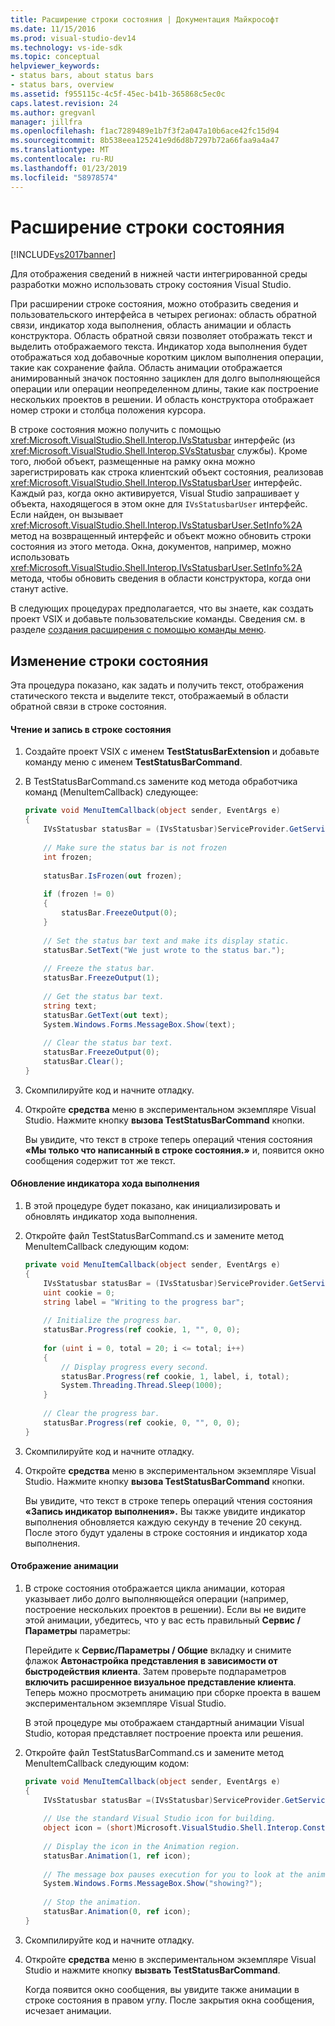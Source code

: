 ```yaml
---
title: Расширение строки состояния | Документация Майкрософт
ms.date: 11/15/2016
ms.prod: visual-studio-dev14
ms.technology: vs-ide-sdk
ms.topic: conceptual
helpviewer_keywords:
- status bars, about status bars
- status bars, overview
ms.assetid: f955115c-4c5f-45ec-b41b-365868c5ec0c
caps.latest.revision: 24
ms.author: gregvanl
manager: jillfra
ms.openlocfilehash: f1ac7289489e1b7f3f2a047a10b6ace42fc15d94
ms.sourcegitcommit: 8b538eea125241e9d6d8b7297b72a66faa9a4a47
ms.translationtype: MT
ms.contentlocale: ru-RU
ms.lasthandoff: 01/23/2019
ms.locfileid: "58978574"
---
```

# <a name="extending-the-status-bar"></a>Расширение строки состояния
[!INCLUDE[vs2017banner](../includes/vs2017banner.md)]

Для отображения сведений в нижней части интегрированной среды разработки можно использовать строку состояния Visual Studio.  
  
 При расширении строке состояния, можно отобразить сведения и пользовательского интерфейса в четырех регионах: область обратной связи, индикатор хода выполнения, область анимации и область конструктора. Область обратной связи позволяет отображать текст и выделить отображаемого текста. Индикатор хода выполнения будет отображаться ход добавочные коротким циклом выполнения операции, такие как сохранение файла. Область анимации отображается анимированный значок постоянно зациклен для долго выполняющейся операции или операции неопределенном длины, такие как построение нескольких проектов в решении. И область конструктора отображает номер строки и столбца положения курсора.  
  
 В строке состояния можно получить с помощью <xref:Microsoft.VisualStudio.Shell.Interop.IVsStatusbar> интерфейс (из <xref:Microsoft.VisualStudio.Shell.Interop.SVsStatusbar> службы). Кроме того, любой объект, размещенные на рамку окна можно зарегистрировать как строка клиентский объект состояния, реализовав <xref:Microsoft.VisualStudio.Shell.Interop.IVsStatusbarUser> интерфейс. Каждый раз, когда окно активируется, Visual Studio запрашивает у объекта, находящегося в этом окне для `IVsStatusbarUser` интерфейс. Если найден, он вызывает <xref:Microsoft.VisualStudio.Shell.Interop.IVsStatusbarUser.SetInfo%2A> метод на возвращенный интерфейс и объект можно обновить строки состояния из этого метода. Окна, документов, например, можно использовать <xref:Microsoft.VisualStudio.Shell.Interop.IVsStatusbarUser.SetInfo%2A> метода, чтобы обновить сведения в области конструктора, когда они станут active.  
  
 В следующих процедурах предполагается, что вы знаете, как создать проект VSIX и добавьте пользовательские команды. Сведения см. в разделе [создания расширения с помощью команды меню](../extensibility/creating-an-extension-with-a-menu-command.md).  
  
## <a name="modifying-the-status-bar"></a>Изменение строки состояния  
 Эта процедура показано, как задать и получить текст, отображения статического текста и выделите текст, отображаемый в области обратной связи в строке состояния.  
  
#### <a name="reading-and-writing-to-the-status-bar"></a>Чтение и запись в строке состояния  
  
1.  Создайте проект VSIX с именем **TestStatusBarExtension** и добавьте команду меню с именем **TestStatusBarCommand**.  
  
2.  В TestStatusBarCommand.cs замените код метода обработчика команд (MenuItemCallback) следующее:  
  
    ```csharp  
    private void MenuItemCallback(object sender, EventArgs e)  
    {  
        IVsStatusbar statusBar = (IVsStatusbar)ServiceProvider.GetService(typeof(SVsStatusbar));  
  
        // Make sure the status bar is not frozen  
        int frozen;  
  
        statusBar.IsFrozen(out frozen);  
  
        if (frozen != 0)   
        {  
            statusBar.FreezeOutput(0);  
        }  
  
        // Set the status bar text and make its display static.  
        statusBar.SetText("We just wrote to the status bar.");  
  
        // Freeze the status bar.  
        statusBar.FreezeOutput(1);  
  
        // Get the status bar text.   
        string text;  
        statusBar.GetText(out text);  
        System.Windows.Forms.MessageBox.Show(text);  
  
        // Clear the status bar text.  
        statusBar.FreezeOutput(0);  
        statusBar.Clear();  
    }  
    ```  
  
3.  Скомпилируйте код и начните отладку.  
  
4.  Откройте **средства** меню в экспериментальном экземпляре Visual Studio. Нажмите кнопку **вызова TestStatusBarCommand** кнопки.  
  
     Вы увидите, что текст в строке теперь операций чтения состояния **«Мы только что написанный в строке состояния.»** и, появится окно сообщения содержит тот же текст.  
  
#### <a name="updating-the-progress-bar"></a>Обновление индикатора хода выполнения  
  
1.  В этой процедуре будет показано, как инициализировать и обновлять индикатор хода выполнения.  
  
2.  Откройте файл TestStatusBarCommand.cs и замените метод MenuItemCallback следующим кодом:  
  
    ```csharp  
    private void MenuItemCallback(object sender, EventArgs e)  
    {  
        IVsStatusbar statusBar = (IVsStatusbar)ServiceProvider.GetService(typeof(SVsStatusbar));  
        uint cookie = 0;  
        string label = "Writing to the progress bar";  
  
        // Initialize the progress bar.  
        statusBar.Progress(ref cookie, 1, "", 0, 0);  
  
        for (uint i = 0, total = 20; i <= total; i++)  
        {  
            // Display progress every second.  
            statusBar.Progress(ref cookie, 1, label, i, total);  
            System.Threading.Thread.Sleep(1000);  
        }  
  
        // Clear the progress bar.  
        statusBar.Progress(ref cookie, 0, "", 0, 0);  
    }  
    ```  
  
3.  Скомпилируйте код и начните отладку.  
  
4.  Откройте **средства** меню в экспериментальном экземпляре Visual Studio. Нажмите кнопку **вызова TestStatusBarCommand** кнопки.  
  
     Вы увидите, что текст в строке теперь операций чтения состояния **«Запись индикатор выполнения».** Вы также увидите индикатор выполнения обновляется каждую секунду в течение 20 секунд. После этого будут удалены в строке состояния и индикатор хода выполнения.  
  
#### <a name="displaying-an-animation"></a>Отображение анимации  
  
1.  В строке состояния отображается цикла анимации, которая указывает либо долго выполняющейся операции (например, построение нескольких проектов в решении). Если вы не видите этой анимации, убедитесь, что у вас есть правильный **Сервис / Параметры** параметры:  
  
     Перейдите к **Сервис/Параметры / Общие** вкладку и снимите флажок **Автонастройка представления в зависимости от быстродействия клиента**. Затем проверьте подпараметров **включить расширенное визуальное представление клиента**. Теперь можно просмотреть анимацию при сборке проекта в вашем экспериментальном экземпляре Visual Studio.  
  
     В этой процедуре мы отображаем стандартный анимации Visual Studio, которая представляет построение проекта или решения.  
  
2.  Откройте файл TestStatusBarCommand.cs и замените метод MenuItemCallback следующим кодом:  
  
    ```csharp  
    private void MenuItemCallback(object sender, EventArgs e)  
    {  
        IVsStatusbar statusBar =(IVsStatusbar)ServiceProvider.GetService(typeof(SVsStatusbar));  
  
        // Use the standard Visual Studio icon for building.  
        object icon = (short)Microsoft.VisualStudio.Shell.Interop.Constants.SBAI_Build;  
  
        // Display the icon in the Animation region.  
        statusBar.Animation(1, ref icon);  
  
        // The message box pauses execution for you to look at the animation.  
        System.Windows.Forms.MessageBox.Show("showing?");  
  
        // Stop the animation.   
        statusBar.Animation(0, ref icon);  
    }  
    ```  
  
3.  Скомпилируйте код и начните отладку.  
  
4.  Откройте **средства** меню в экспериментальном экземпляре Visual Studio и нажмите кнопку **вызвать TestStatusBarCommand**.  
  
     Когда появится окно сообщения, вы увидите также анимации в строке состояния в правом углу. После закрытия окна сообщения, исчезает анимации.

